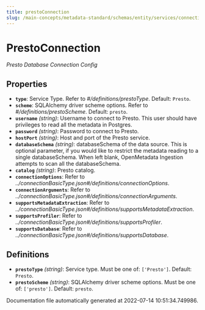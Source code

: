 ```yaml
---
title: prestoConnection
slug: /main-concepts/metadata-standard/schemas/entity/services/connections/database/prestoconnection
---
```


# PrestoConnection

*Presto Database Connection Config*

## Properties

- **`type`**: Service Type. Refer to *#/definitions/prestoType*. Default: `Presto`.
- **`scheme`**: SQLAlchemy driver scheme options. Refer to *#/definitions/prestoScheme*. Default: `presto`.
- **`username`** *(string)*: Username to connect to Presto. This user should have privileges to read all the metadata in Postgres.
- **`password`** *(string)*: Password to connect to Presto.
- **`hostPort`** *(string)*: Host and port of the Presto service.
- **`databaseSchema`** *(string)*: databaseSchema of the data source. This is optional parameter, if you would like to restrict the metadata reading to a single databaseSchema. When left blank, OpenMetadata Ingestion attempts to scan all the databaseSchema.
- **`catalog`** *(string)*: Presto catalog.
- **`connectionOptions`**: Refer to *../connectionBasicType.json#/definitions/connectionOptions*.
- **`connectionArguments`**: Refer to *../connectionBasicType.json#/definitions/connectionArguments*.
- **`supportsMetadataExtraction`**: Refer to *../connectionBasicType.json#/definitions/supportsMetadataExtraction*.
- **`supportsProfiler`**: Refer to *../connectionBasicType.json#/definitions/supportsProfiler*.
- **`supportsDatabase`**: Refer to *../connectionBasicType.json#/definitions/supportsDatabase*.
## Definitions

- **`prestoType`** *(string)*: Service type. Must be one of: `['Presto']`. Default: `Presto`.
- **`prestoScheme`** *(string)*: SQLAlchemy driver scheme options. Must be one of: `['presto']`. Default: `presto`.


Documentation file automatically generated at 2022-07-14 10:51:34.749986.
